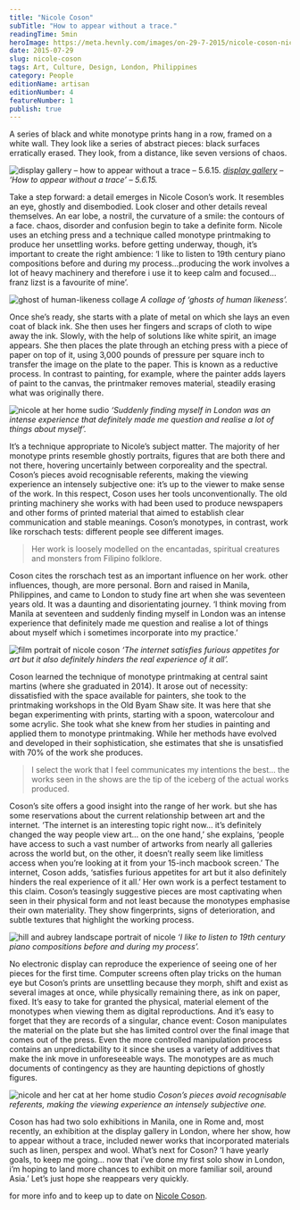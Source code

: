 ```yaml
---
title: "Nicole Coson"
subTitle: "How to appear without a trace."
readingTime: 5min
heroImage: https://meta.hevnly.com/images/on-29-7-2015/nicole-coson-nicole-coson-hero.jpg
date: 2015-07-29
slug: nicole-coson
tags: Art, Culture, Design, London, Philippines
category: People
editionName: artisan
editionNumber: 4
featureNumber: 1
publish: true
---
```


A series of black and white monotype prints hang in a row, framed on a white wall. They look like a series of abstract pieces: black surfaces erratically erased. They look, from a distance, like seven versions of chaos.

![display gallery – how to appear without a trace – 5.6.15.](https://meta.hevnly.com/images/on-29-7-2015/nicole-coson-image-81.jpg)
*[display gallery](http://displaygallery.co.uk/) – ‘How to appear without a trace’ – 5.6.15.*

Take a step forward: a detail emerges in Nicole Coson’s work. It resembles an eye, ghostly and disembodied. Look closer and other details reveal themselves. An ear lobe, a nostril, the curvature of a smile: the contours of a face. chaos, disorder and confusion begin to take a definite form. Nicole uses an etching press and a technique called monotype printmaking to produce her unsettling works. before getting underway, though, it’s important to create the right ambience: ‘I like to listen to 19th century piano compositions before and during my process…producing the work involves a lot of heavy machinery and therefore i use it to keep calm and focused…franz lizst is a favourite of mine’.

![ghost of human-likeness collage](https://meta.hevnly.com/images/on-29-7-2015/nicole-coson-a-collage-of-ghosts-of-human-likeness.jpg)
*A collage of ‘ghosts of human likeness’.*

Once she’s ready, she starts with a plate of metal on which she lays an even coat of black ink. She then uses her fingers and scraps of cloth to wipe away the ink. Slowly, with the help of solutions like white spirit, an image appears. She then places the plate through an etching press with a piece of paper on top of it, using 3,000 pounds of pressure per square inch to transfer the image on the plate to the paper. This is known as a reductive process. In contrast to painting, for example, where the painter adds layers of paint to the canvas, the printmaker removes material, steadily erasing what was originally there.

![nicole at her home sudio](https://meta.hevnly.com/images/on-29-7-2015/nicole-coson-nicole-collage-2.jpg)
*‘Suddenly finding myself in London was an intense experience that definitely made me question and realise a lot of things about myself’.*

It’s a technique appropriate to Nicole’s subject matter. The majority of her monotype prints resemble ghostly portraits, figures that are both there and not there, hovering uncertainly between corporeality and the spectral. Coson’s pieces avoid recognisable referents, making the viewing experience an intensely subjective one: it’s up to the viewer to make sense of the work. In this respect, Coson uses her tools unconventionally. The old printing machinery she works with had been used to produce newspapers and other forms of printed material that aimed to establish clear communication and stable meanings. Coson’s monotypes, in contrast, work like rorschach tests: different people see different images.

>Her work is loosely modelled on the encantadas, spiritual creatures and monsters from Filipino folklore.

Coson cites the rorschach test as an important influence on her work. other influences, though, are more personal. Born and raised in Manila, Philippines, and came to London to study fine art when she was seventeen years old. It was a daunting and disorientating journey. ‘I think moving from Manila at seventeen and suddenly finding myself in London was an intense experience that definitely made me question and realise a lot of things about myself which i sometimes incorporate into my practice.’

![film portrait of nicole coson](https://meta.hevnly.com/images/on-29-7-2015/nicole-coson-hero-Image2.jpg)
*‘The internet satisfies furious appetites for art but it also definitely hinders the real experience of it all’.*

Coson learned the technique of monotype printmaking at central saint martins (where she graduated in 2014). It arose out of necessity: dissatisfied with the space available for painters, she took to the printmaking workshops in the Old Byam Shaw site. It was here that she began experimenting with prints, starting with a spoon, watercolour and some acrylic. She took what she knew from her studies in painting and applied them to monotype printmaking. While her methods have evolved and developed in their sophistication, she estimates that she is unsatisfied with 70% of the work she produces.

>I select the work that I feel communicates my intentions the best… the works seen in the shows are the tip of the iceberg of the actual works produced.

Coson’s site offers a good insight into the range of her work. but she has some reservations about the current relationship between art and the internet. ‘The internet is an interesting topic right now… it’s definitely changed the way people view art… on the one hand,’ she explains, ‘people have access to such a vast number of artworks from nearly all galleries across the world but, on the other, it doesn’t really seem like limitless access when you’re looking at it from your 15-inch macbook screen.’ The internet, Coson adds, ‘satisfies furious appetites for art but it also definitely hinders the real experience of it all.’ Her own work is a perfect testament to this claim. Coson’s teasingly suggestive pieces are most captivating when seen in their physical form and not least because the monotypes emphasise their own materiality. They show fingerprints, signs of deterioration, and subtle textures that highlight the working process.

![hill and aubrey landscape portrait of nicole](https://meta.hevnly.com/images/on-29-7-2015/nicole-coson-image-9.jpg)
*‘I like to listen to 19th century piano compositions before and during my process’.*

No electronic display can reproduce the experience of seeing one of her pieces for the first time. Computer screens often play tricks on the human eye but Coson’s prints are unsettling because they morph, shift and exist as several images at once, while physically remaining there, as ink on paper, fixed. It’s easy to take for granted the physical, material element of the monotypes when viewing them as digital reproductions. And it’s easy to forget that they are records of a singular, chance event: Coson manipulates the material on the plate but she has limited control over the final image that comes out of the press. Even the more controlled manipulation process contains an unpredictability to it since she uses a variety of additives that make the ink move in unforeseeable ways. The monotypes are as much documents of contingency as they are haunting depictions of ghostly figures.

![nicole and her cat at her home studio](https://meta.hevnly.com/images/on-29-7-2015/nicole-coson-nicole-collage-3.jpg)
*Coson’s pieces avoid recognisable referents, making the viewing experience an intensely subjective one.*

Coson has had two solo exhibitions in Manila, one in Rome and, most recently, an exhibition at the display gallery in London, where her show, how to appear without a trace, included newer works that incorporated materials such as linen, perspex and wool. What’s next for Coson? ‘I have yearly goals, to keep me going… now that i’ve done my first solo show in London, i’m hoping to land more chances to exhibit on more familiar soil, around Asia.’ Let’s just hope she reappears very quickly.

for more info and to keep up to date on [Nicole Coson](http://nicolecoson.com/).
